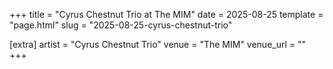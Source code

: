 +++
title = "Cyrus Chestnut Trio at The MIM"
date = 2025-08-25
template = "page.html"
slug = "2025-08-25-cyrus-chestnut-trio"

[extra]
artist = "Cyrus Chestnut Trio"
venue = "The MIM"
venue_url = ""
+++
